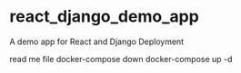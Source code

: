# react_django_demo_app
A demo app for React and Django Deployment

read me file 
docker-compose down
docker-compose up -d 


